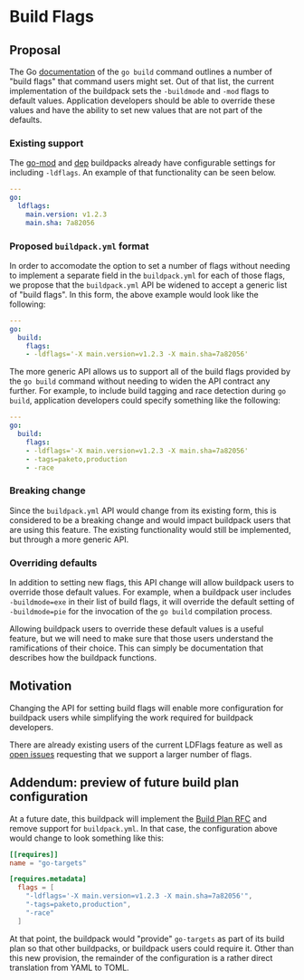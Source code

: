 # Build Flags

## Proposal

The Go
[documentation](https://golang.org/cmd/go/#hdr-Compile_packages_and_dependencies)
of the `go build` command outlines a number of "build flags" that command users
might set. Out of that list, the current implementation of the buildpack sets
the `-buildmode` and `-mod` flags to default values. Application developers
should be able to override these values and have the ability to set new values that
are not part of the defaults.

### Existing support
The
[go-mod](https://github.com/paketo-buildpacks/go-mod#buildpackyml-configuration)
and [dep](https://github.com/paketo-buildpacks/dep/#buildpackyml-configuration)
buildpacks already have configurable settings for including `-ldflags`. An
example of that functionality can be seen below.

```yaml
---
go:
  ldflags:
    main.version: v1.2.3
    main.sha: 7a82056
```

### Proposed `buildpack.yml` format
In order to accomodate the option to set a number of flags without needing to
implement a separate field in the `buildpack.yml` for each of those flags, we
propose that the `buildpack.yml` API be widened to accept a generic list of
"build flags". In this form, the above example would look like the following:

```yaml
---
go:
  build:
    flags:
    - -ldflags='-X main.version=v1.2.3 -X main.sha=7a82056'
```

The more generic API allows us to support all of the build flags provided by
the `go build` command without needing to widen the API contract any further.
For example, to include build tagging and race detection during `go build`,
application developers could specify something like the following:

```yaml
---
go:
  build:
    flags:
    - -ldflags='-X main.version=v1.2.3 -X main.sha=7a82056'
    - -tags=paketo,production
    - -race
```

### Breaking change
Since the `buildpack.yml` API would change from its existing form, this is
considered to be a breaking change and would impact buildpack users that are
using this feature. The existing functionality would still be implemented, but
through a more generic API.

### Overriding defaults
In addition to setting new flags, this API change will allow buildpack users to
override those default values. For example, when a buildpack user includes
`-buildmode=exe` in their list of build flags, it will override the default
setting of `-buildmode=pie` for the invocation of the `go build` compilation
process.

Allowing buildpack users to override these default values is a useful feature,
but we will need to make sure that those users understand the ramifications of
their choice. This can simply be documentation that describes how the buildpack
functions.

## Motivation

Changing the API for setting build flags will enable more configuration for
buildpack users while simplifying the work required for buildpack developers.

There are already existing users of the current LDFlags feature as well as
[open issues](https://github.com/paketo-buildpacks/go-mod/issues/14) requesting
that we support a larger number of flags.

## Addendum: preview of future build plan configuration

At a future date, this buildpack will implement the [Build Plan
RFC](https://github.com/paketo-buildpacks/rfcs/blob/master/accepted/0003-replace-buildpack-yml.md)
and remove support for `buildpack.yml`. In that case, the configuration above
would change to look something like this:

```toml
[[requires]]
name = "go-targets"

[requires.metadata]
  flags = [
    "-ldflags='-X main.version=v1.2.3 -X main.sha=7a82056'",
    "-tags=paketo,production",
    "-race"
  ]
```

At that point, the buildpack would "provide" `go-targets` as part of its build
plan so that other buildpacks, or buildpack users could require it. Other than
this new provision, the remainder of the configuration is a rather direct
translation from YAML to TOML.
